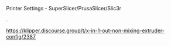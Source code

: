 Printer Settings - SuperSlicer/PrusaSlicer/Slic3r

.

https://klipper.discourse.group/t/x-in-1-out-non-mixing-extruder-config/2387
